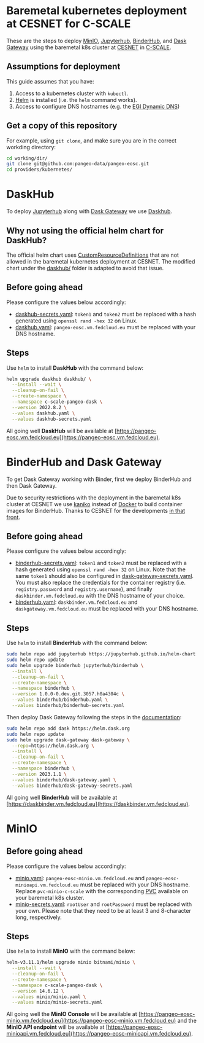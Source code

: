 # Baremetal kubernetes deployment at CESNET for C-SCALE

These are the steps to deploy [MinIO](https://min.io/),
[Jupyterhub](https://jupyter.org/hub),
[BinderHub](https://binderhub.readthedocs.io/),
and [Dask Gateway](https://gateway.dask.org/) using the
baremetal k8s cluster at [CESNET](https://www.cesnet.cz/en/)
in [C-SCALE](https://c-scale.eu/).

## Assumptions for deployment

This guide assumes that you have:

1. Access to a kubernetes cluster with `kubectl`.
2. [Helm](https://helm.sh/) is installed (i.e. the `helm` command works).
3. Access to configure DNS hostnames (e.g.
   the [EGI Dynamic DNS](https://docs.egi.eu/users/compute/cloud-compute/dynamic-dns/))

## Get a copy of this repository

For example, using `git clone`, and make sure you are in the correct
workding directory:

```bash
cd working/dir/
git clone git@github.com:pangeo-data/pangeo-eosc.git
cd providers/kubernetes/
```

# DaskHub

To deploy [Jupyterhub](https://jupyter.org/hub) along with
[Dask Gateway](https://gateway.dask.org/) we use
[Daskhub](https://docs.dask.org/en/stable/deploying-kubernetes-helm.html#helm-install-dask-for-multiple-users).

## Why not using the official helm chart for DaskHub?

The official helm chart uses [CustomResourceDefinitions](https://kubernetes.io/docs/concepts/extend-kubernetes/api-extension/custom-resources/#customresourcedefinitions)
that are not allowed in the baremetal kubernetes deployment at CESNET.
The modified chart under the [daskhub/](./daskhub/) folder is adapted
to avoid that issue.

## Before going ahead

Please configure the values below accordingly:

* [daskhub-secrets.yaml](./daskhub-secrets.yaml): `token1` and `token2` must be
  replaced with a hash generated using `openssl rand -hex 32` on Linux.
* [daskhub.yaml](./daskhub.yaml): `pangeo-eosc.vm.fedcloud.eu` must be replaced
  with your DNS hostname.

## Steps

Use `helm` to install **DaskHub** with the command below:

```bash
helm upgrade daskhub daskhub/ \
  --install --wait \
  --cleanup-on-fail \
  --create-namespace \
  --namespace c-scale-pangeo-dask \
  --version 2022.8.2 \
  --values daskhub.yaml \
  --values daskhub-secrets.yaml
```

All going well **DaskHub** will be available at [https://pangeo-eosc.vm.fedcloud.eu](https://pangeo-eosc.vm.fedcloud.eu).

# BinderHub and Dask Gateway

To get Dask Gateway working with Binder, first we deploy BinderHub and then Dask Gateway.

Due to security restrictions with the deployment in the baremetal k8s cluster
at CESNET we use [kaniko](https://github.com/GoogleContainerTools/kaniko)
instead of [Docker](https://www.docker.com/) to build container images for
BinderHub. Thanks to CESNET for the developments
[in that front](https://github.com/cerit-sc/binderhub).

## Before going ahead

Please configure the values below accordingly:

* [binderhub-secrets.yaml](./binderhub/binderhub-secrets.yaml): `token1` and
  `token2` must be replaced with a hash generated using `openssl rand -hex 32`
  on Linux. Note that the same `token1` should also be configured in
  [dask-gateway-secrets.yaml](./binderhub/dask-gateway-secrets.yaml).
  You must also replace the credentials for the container registry
  (i.e. `registry.password` and `registry.username`), and finally
  `daskbinder.vm.fedcloud.eu` with the DNS hostname of your choice.
* [binderhub.yaml](./binderhub/binderhub.yaml): `daskbinder.vm.fedcloud.eu`
  and `daskgateway.vm.fedcloud.eu` must be replaced with your DNS hostname.

## Steps

Use `helm` to install **BinderHub** with the command below:

```bash
sudo helm repo add jupyterhub https://jupyterhub.github.io/helm-chart
sudo helm repo update
sudo helm upgrade binderhub jupyterhub/binderhub \
  --install \
  --cleanup-on-fail \
  --create-namespace \
  --namespace binderhub \
  --version 1.0.0-0.dev.git.3057.h0a4304c \
  --values binderhub/binderhub.yaml \
  --values binderhub/binderhub-secrets.yaml
```

Then deploy Dask Gateway following the steps in the
[documentation](https://gateway.dask.org/install-kube.html#install-the-dask-gateway-helm-chart):

```bash
sudo helm repo add dask https://helm.dask.org
sudo helm repo update
sudo helm upgrade dask-gateway dask-gateway \
  --repo=https://helm.dask.org \
  --install \
  --cleanup-on-fail \
  --create-namespace \
  --namespace binderhub \
  --version 2023.1.1 \
  --values binderhub/dask-gateway.yaml \
  --values binderhub/dask-gateway-secrets.yaml
```

All going well **BinderHub** will be available at [https://daskbinder.vm.fedcloud.eu](https://daskbinder.vm.fedcloud.eu).

# MinIO

## Before going ahead

Please configure the values below accordingly:

* [minio.yaml](./minio/minio.yaml): `pangeo-eosc-minio.vm.fedcloud.eu` and
  `pangeo-eosc-minioapi.vm.fedcloud.eu` must be replaced with your DNS hostname.
  Replace `pvc-minio-c-scale` with the corresponding
  [PVC](https://kubernetes.io/docs/concepts/storage/persistent-volumes/)
  available on your baremetal k8s cluster.
* [minio-secrets.yaml](./minio/minio-secrets.yaml): `rootUser` and
  `rootPassword` must be replaced with your own. Please note that they need
  to be at least 3 and 8-character long, respectively.

## Steps

Use `helm` to install **MinIO** with the command below:

```bash
helm-v3.11.1/helm upgrade minio bitnami/minio \
  --install --wait \
  --cleanup-on-fail \
  --create-namespace \
  --namespace c-scale-pangeo-dask \
  --version 14.6.12 \
  --values minio/minio.yaml \
  --values minio/minio-secrets.yaml
```

All going well the **MinIO Console** will be available at
[https://pangeo-eosc-minio.vm.fedcloud.eu](https://pangeo-eosc-minio.vm.fedcloud.eu)
and the **MinIO API endpoint** will be available at
[https://pangeo-eosc-minioapi.vm.fedcloud.eu](https://pangeo-eosc-minioapi.vm.fedcloud.eu).
